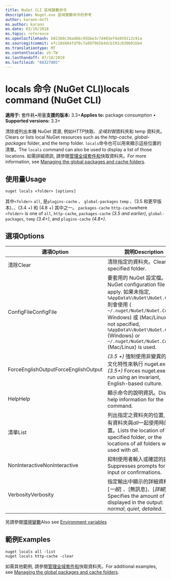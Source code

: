 ```yaml
---
title: NuGet CLI 區域變數命令
description: Nuget.exe 區域變數命令的參考
author: karann-msft
ms.author: karann
ms.date: 03/19/2018
ms.topic: reference
ms.openlocfilehash: b02360c38ad66c95bbe3c7d403ef4a959112c91a
ms.sourcegitcommit: efc18d484fdf0c7a8979b564dcb191c030601bb4
ms.translationtype: MT
ms.contentlocale: zh-TW
ms.lasthandoff: 07/18/2019
ms.locfileid: "68327805"
---
```

# <a name="locals-command-nuget-cli"></a><span data-ttu-id="b44dc-103">locals 命令 (NuGet CLI)</span><span class="sxs-lookup"><span data-stu-id="b44dc-103">locals command (NuGet CLI)</span></span>

<span data-ttu-id="b44dc-104">**適用于:** 套件耗&bullet;用量**支援的版本:** 3.3+</span><span class="sxs-lookup"><span data-stu-id="b44dc-104">**Applies to:** package consumption &bullet; **Supported versions:** 3.3+</span></span>

<span data-ttu-id="b44dc-105">清除或列出本機 NuGet 資源, 例如*HTTP*快取、*全域封裝*資料夾和 temp 資料夾。</span><span class="sxs-lookup"><span data-stu-id="b44dc-105">Clears or lists local NuGet resources such as the *http-cache*, *global-packages* folder, and the temp folder.</span></span> <span data-ttu-id="b44dc-106">`locals`命令也可以用來顯示這些位置的清單。</span><span class="sxs-lookup"><span data-stu-id="b44dc-106">The `locals` command can also be used to display a list of those locations.</span></span> <span data-ttu-id="b44dc-107">如需詳細資訊, 請參閱[管理全域套件和](../../consume-packages/managing-the-global-packages-and-cache-folders.md)快取資料夾。</span><span class="sxs-lookup"><span data-stu-id="b44dc-107">For more information, see [Managing the global packages and cache folders](../../consume-packages/managing-the-global-packages-and-cache-folders.md).</span></span>

## <a name="usage"></a><span data-ttu-id="b44dc-108">使用量</span><span class="sxs-lookup"><span data-stu-id="b44dc-108">Usage</span></span>

```cli
nuget locals <folder> [options]
```

<span data-ttu-id="b44dc-109">其中`<folder>` `all`, 是`plugins-cache` 、 `global-packages` `temp`    、(3.5 和更早版本)、、(3.4 +) 和 (4.8 +) 其中之一。 `packages-cache` `http-cache`</span><span class="sxs-lookup"><span data-stu-id="b44dc-109">where `<folder>` is one of `all`, `http-cache`, `packages-cache` *(3.5 and earlier)*, `global-packages`, `temp` *(3.4+)*, and `plugins-cache` *(4.8+)*.</span></span>

## <a name="options"></a><span data-ttu-id="b44dc-110">選項</span><span class="sxs-lookup"><span data-stu-id="b44dc-110">Options</span></span>

| <span data-ttu-id="b44dc-111">選項</span><span class="sxs-lookup"><span data-stu-id="b44dc-111">Option</span></span> | <span data-ttu-id="b44dc-112">說明</span><span class="sxs-lookup"><span data-stu-id="b44dc-112">Description</span></span> |
| --- | --- |
| <span data-ttu-id="b44dc-113">清除</span><span class="sxs-lookup"><span data-stu-id="b44dc-113">Clear</span></span> | <span data-ttu-id="b44dc-114">清除指定的資料夾。</span><span class="sxs-lookup"><span data-stu-id="b44dc-114">Clears the specified folder.</span></span> |
| <span data-ttu-id="b44dc-115">ConfigFile</span><span class="sxs-lookup"><span data-stu-id="b44dc-115">ConfigFile</span></span> | <span data-ttu-id="b44dc-116">要套用的 NuGet 設定檔。</span><span class="sxs-lookup"><span data-stu-id="b44dc-116">The NuGet configuration file to apply.</span></span> <span data-ttu-id="b44dc-117">如果未指定, `%AppData%\NuGet\NuGet.Config`則會使用 ( `~/.nuget/NuGet/NuGet.Config` Windows) 或 (Mac/Linux)。</span><span class="sxs-lookup"><span data-stu-id="b44dc-117">If not specified, `%AppData%\NuGet\NuGet.Config` (Windows) or `~/.nuget/NuGet/NuGet.Config` (Mac/Linux) is used.</span></span>|
| <span data-ttu-id="b44dc-118">ForceEnglishOutput</span><span class="sxs-lookup"><span data-stu-id="b44dc-118">ForceEnglishOutput</span></span> | <span data-ttu-id="b44dc-119">*(3.5 +)* 強制使用非變異的英文文化特性來執行 nuget.exe。</span><span class="sxs-lookup"><span data-stu-id="b44dc-119">*(3.5+)* Forces nuget.exe to run using an invariant, English-based culture.</span></span> |
| <span data-ttu-id="b44dc-120">Help</span><span class="sxs-lookup"><span data-stu-id="b44dc-120">Help</span></span> | <span data-ttu-id="b44dc-121">顯示命令的說明資訊。</span><span class="sxs-lookup"><span data-stu-id="b44dc-121">Displays help information for the command.</span></span> |
| <span data-ttu-id="b44dc-122">清單</span><span class="sxs-lookup"><span data-stu-id="b44dc-122">List</span></span> | <span data-ttu-id="b44dc-123">列出指定之資料夾的位置, 或所有資料夾與*all*一起使用時的位置。</span><span class="sxs-lookup"><span data-stu-id="b44dc-123">Lists the location of the specified folder, or the locations of all folders when used with *all*.</span></span> |
| <span data-ttu-id="b44dc-124">NonInteractive</span><span class="sxs-lookup"><span data-stu-id="b44dc-124">NonInteractive</span></span> | <span data-ttu-id="b44dc-125">抑制使用者輸入或確認的提示。</span><span class="sxs-lookup"><span data-stu-id="b44dc-125">Suppresses prompts for user input or confirmations.</span></span> |
| <span data-ttu-id="b44dc-126">Verbosity</span><span class="sxs-lookup"><span data-stu-id="b44dc-126">Verbosity</span></span> | <span data-ttu-id="b44dc-127">指定輸出中顯示的詳細資料量: [*一般*]  、[無訊息]、[*詳細*]。</span><span class="sxs-lookup"><span data-stu-id="b44dc-127">Specifies the amount of detail displayed in the output: *normal*, *quiet*, *detailed*.</span></span> |

<span data-ttu-id="b44dc-128">另請參閱[環境變數](cli-ref-environment-variables.md)</span><span class="sxs-lookup"><span data-stu-id="b44dc-128">Also see [Environment variables](cli-ref-environment-variables.md)</span></span>

## <a name="examples"></a><span data-ttu-id="b44dc-129">範例</span><span class="sxs-lookup"><span data-stu-id="b44dc-129">Examples</span></span>

```cli
nuget locals all -list
nuget locals http-cache -clear
```

<span data-ttu-id="b44dc-130">如需其他範例, 請參閱[管理全域套件和](../../consume-packages/managing-the-global-packages-and-cache-folders.md)快取資料夾。</span><span class="sxs-lookup"><span data-stu-id="b44dc-130">For additional examples, see [Managing the global packages and cache folders](../../consume-packages/managing-the-global-packages-and-cache-folders.md).</span></span>
